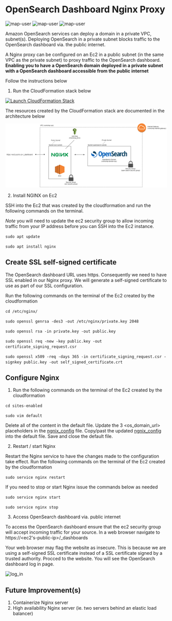 # OpenSearch Dashboard Nginx Proxy

<img width="275" alt="map-user" src="https://img.shields.io/badge/cloudformation template deployments-153-blue"> <img width="85" alt="map-user" src="https://img.shields.io/badge/views-10796-green"> <img width="125" alt="map-user" src="https://img.shields.io/badge/unique visits-3071-green">

Amazon OpenSearch services can deploy a domain in a private VPC, subnet(s). Deploying OpenSearch in a private subnet blocks traffic to the OpenSearch dashboard via. the public internet.

A Nginx proxy can be configured on an Ec2 in a public subnet (in the same VPC as the private subnet) to proxy traffic to the OpenSearch dashboard. **Enabling you to have a OpenSearch domain deployed in a private subnet with a OpenSearch dashboard accessible from the public internet**

Follow the instructions below

1. Run the CloudFormation stack below

[![Launch CloudFormation Stack](https://sharkech-public.s3.amazonaws.com/misc-public/cloudformation-launch-stack.png)](https://console.aws.amazon.com/cloudformation/home#/stacks/new?stackName=os-nginx&templateURL=https://sharkech-public.s3.amazonaws.com/misc-public/opensearch_nginx.yaml)

The resources created by the CloudFormation stack are documented in the architecture below


<img alt="opensearch_nginx_yaml" src="https://github.com/ev2900/OpenSearch_Dashboard_Nginx_Proxy/blob/main/Read_Me_Architecture/ReadMe_Architecture.png">

2. Install NGINX on Ec2

SSH into the Ec2 that was created by the cloudformation and run the following commands on the terminal.

*Note* you will need to update the ec2 security group to allow incoming traffic from your IP address before you can SSH into the Ec2 instance.

```sudo apt update```

```sudo apt install nginx```

## Create SSL self-signed certificate

The OpenSearch dashboard URL uses https. Consequently we need to have SSL enabled in our Nginx proxy. We will generate a self-signed certificate to use as part of our SSL configuration.

Run the following commands on the terminal of the Ec2 created by the cloudformation

```cd /etc/nginx/```

```sudo openssl genrsa -des3 -out /etc/nginx/private.key 2048```

```sudo openssl rsa -in private.key -out public.key```

```sudo openssl req -new -key public.key -out certificate_signing_request.csr```

```sudo openssl x509 -req -days 365 -in certificate_signing_request.csr -signkey public.key -out self_signed_certificate.crt```

## Configure Nginx

1. Run the following commands on the terminal of the Ec2 created by the cloudformation

```cd sites-enabled```

```sudo vim default```

Delete all of the content in the default file. Update the 3 <os_domain_url> placeholders in the [ngnix_config](https://github.com/ev2900/OpenSearch_Dashboard_Nginx_Proxy/blob/main/ngnix_config) file. Copy/past the updated [ngnix_config](https://github.com/ev2900/OpenSearch_Dashboard_Nginx_Proxy/blob/main/ngnix_config) into the default file. Save and close the default file.

2. Restart / start Nginx

Restart the Nginx service to have the changes made to the configuration take effect. Run the following commands on the terminal of the Ec2 created by the cloudformation

```sudo service nginx restart```

If you need to stop or start Nginx issue the commands below as needed

```sudo service nginx start```

```sudo service nginx stop```

3. Access OpenSearch dashboard via. public internet

To access the OpenSearch dashboard ensure that the ec2 security group will accept incoming traffic for your source. In a web browser navigate to https://<ec2's-public-ip>/_dashboards

Your web browser may flag the website as insecure. This is because we are using a self-signed SSL certificate instead of a SSL certificate signed by a trusted authority. Procced to the website. You will see the OpenSearch dashboard log in page.

<img width="550" alt="log_in" src="https://user-images.githubusercontent.com/5414004/182025931-a0acec68-452f-441c-98f2-a091cfb04091.png">

## Future Improvement(s)
1. Containerize Nginx server
2. High availability Nginx server (ie. two servers behind an elastic load balancer)
